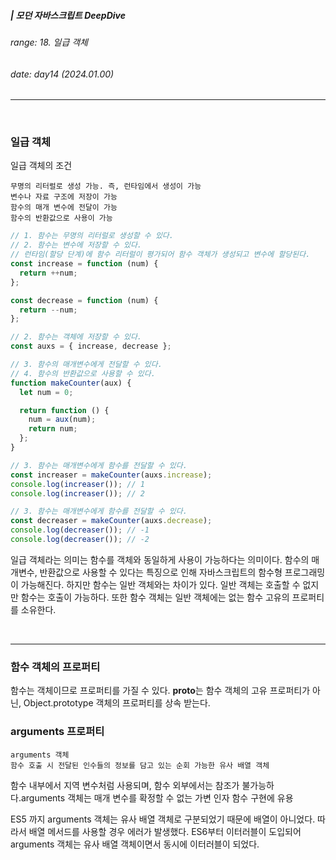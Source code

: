 ##### | 모던 자바스크립트 DeepDive <br />

###### range: 18. 일급 객체 <br />

###### date: day14 (2024.01.00) <br />

<hr />
<br />

### 일급 객체

일급 객체의 조건

    무명의 리터럴로 생성 가능. 즉, 런타임에서 생성이 가능
    변수나 자료 구조에 저장이 가능
    함수의 매개 변수에 전달이 가능
    함수의 반환값으로 사용이 가능

```javascript
// 1. 함수는 무명의 리터럴로 생성할 수 있다.
// 2. 함수는 변수에 저장할 수 있다.
// 런타임(할당 단계)에 함수 리터럴이 평가되어 함수 객체가 생성되고 변수에 할당된다.
const increase = function (num) {
  return ++num;
};

const decrease = function (num) {
  return --num;
};

// 2. 함수는 객체에 저장할 수 있다.
const auxs = { increase, decrease };

// 3. 함수의 매개변수에게 전달할 수 있다.
// 4. 함수의 반환값으로 사용할 수 있다.
function makeCounter(aux) {
  let num = 0;

  return function () {
    num = aux(num);
    return num;
  };
}

// 3. 함수는 매개변수에게 함수를 전달할 수 있다.
const increaser = makeCounter(auxs.increase);
console.log(increaser()); // 1
console.log(increaser()); // 2

// 3. 함수는 매개변수에게 함수를 전달할 수 있다.
const decreaser = makeCounter(auxs.decrease);
console.log(decreaser()); // -1
console.log(decreaser()); // -2
```

일급 객체라는 의미는 함수를 객체와 동일하게 사용이 가능하다는 의미이다.
함수의 매개변수, 반환값으로 사용할 수 있다는 특징으로 인해 자바스크립트의 함수형 프로그래밍이 가능해진다.
하지만 함수는 일반 객체와는 차이가 있다.
일반 객체는 호출할 수 없지만 함수는 호출이 가능하다. 또한 함수 객체는 일반 객체에는 없는 함수 고유의 프로퍼티를 소유한다.

<br />

---

### 함수 객체의 프로퍼티

함수는 객체이므로 프로퍼티를 가질 수 있다.
**proto**는 함수 객체의 고유 프로퍼티가 아닌, Object.prototype 객체의 프로퍼티를 상속 받는다.

### arguments 프로퍼티

    arguments 객체
    함수 호출 시 전달된 인수들의 정보를 담고 있는 순회 가능한 유사 배열 객체

함수 내부에서 지역 변수처럼 사용되며, 함수 외부에서는 참조가 불가능하다.arguments 객체는 매개 변수를 확정할 수 없는 가변 인자 함수 구현에 유용

ES5 까지 arguments 객체는 유사 배열 객체로 구분되었기 때문에 배열이 아니었다.
따라서 배열 메서드를 사용할 경우 에러가 발생했다.
ES6부터 이터러블이 도입되어 arguments 객체는 유사 배열 객체이면서 동시에 이터러블이 되었다.
